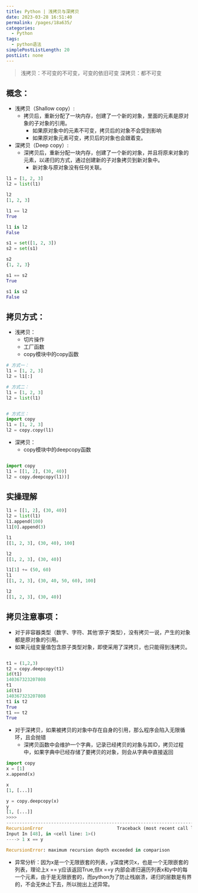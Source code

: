 ```yaml
---
title: Python | 浅拷贝与深拷贝
date: 2023-03-28 16:51:40
permalink: /pages/18a635/
categories: 
  - Python
tags: 
  - python语法
simplePostListLength: 20
postList: none
---
```

> 浅拷贝：不可变的不可变，可变的依旧可变
> 深拷贝：都不可变

## 概念：

- 浅拷贝（Shallow copy）:
   - 拷贝后，重新分配了一块内存，创建了一个新的对象，里面的元素是原对象的子对象的引用。
      - 如果原对象中的元素不可变，拷贝后的对象不会受到影响
      - 如果原对象元素可变，拷贝后的对象也会跟着变。
- 深拷贝（Deep copy）:
   - 深拷贝后，重新分配一块内存，创建了一个新的对象，并且将原来对象的元素，以递归的方式，通过创建新的子对象拷贝到新对象中。
      - 新对象与原对象没有任何关联。
```python
l1 = [1, 2, 3]
l2 = list(l1)

l2
[1, 2, 3]

l1 == l2
True

l1 is l2
False

s1 = set([1, 2, 3])
s2 = set(s1)

s2
{1, 2, 3}

s1 == s2
True

s1 is s2
False
```
## 拷贝方式：

- 浅拷贝：
   - 切片操作
   - 工厂函数
   - copy模块中的copy函数
```python
# 方式一：
l1 = [1, 2, 3]
l2 = l1[:]

# 方式二：
l1 = [1, 2, 3]
l2 = list(l1)


# 方式三：
import copy
l1 = [1, 2, 3]
l2 = copy.copy(l1)
```

- 深拷贝：
   - copy模块中的deepcopy函数
```python

import copy
l1 = [[1, 2], (30, 40)]
l2 = copy.deepcopy(l1))]
```
## 实操理解
```python
l1 = [[1, 2], (30, 40)]
l2 = list(l1)
l1.append(100)
l1[0].append(3)

l1
[[1, 2, 3], (30, 40), 100]

l2
[[1, 2, 3], (30, 40)]

l1[1] += (50, 60)
l1
[[1, 2, 3], (30, 40, 50, 60), 100]

l2
[[1, 2, 3], (30, 40)]
```
## 拷贝注意事项：

- 对于非容器类型（数字、字符、其他‘原子’类型），没有拷贝一说，产生的对象都是原对象的引用。
- 如果元组变量值包含原子类型对象，即使采用了深拷贝，也只能得到浅拷贝。
```python

t1 = (1,2,3)
t2 = copy.deepcopy(t1)
id(t1)
140367323207808
t1
id(t1)
140367323207808
t1 is t2
True
t1 == t2
True

```

- 对于深拷贝，如果被拷贝的对象中存在自身的引用，那么程序会陷入无限循环，且会抛错
   - 深拷贝函数中会维护一个字典，记录已经拷贝的对象与其ID，拷贝过程中，如果字典中已经存储了要拷贝的对象，则会从字典中直接返回
```python
import copy
x = [1]
x.append(x)

x
[1, [...]]

y = copy.deepcopy(x)
y
[1, [...]]
>>>>
---------------------------------------------------------------------------
RecursionError                            Traceback (most recent call last)
Input In [48], in <cell line: 1>()
----> 1 x == y

RecursionError: maximum recursion depth exceeded in comparison
```

   - 异常分析：因为x是一个无限嵌套的列表，y深度拷贝x，也是一个无限嵌套的列表，理论上x == y应该返回True,但x ==y 内部会递归遍历列表x和y中的每一个元素，由于是无限嵌套的，而python为了防止栈崩溃，递归的层数是有界的，不会无休止下去，所以抛出上述异常。

